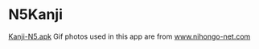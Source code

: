# N5Kanji
[Kanji-N5.apk](https://drive.google.com/file/d/1il2CaPd337EZ3f8qk7cCo9OmFzDeL86A/view?usp=sharing)
Gif photos used in this app are from www.nihongo-net.com
